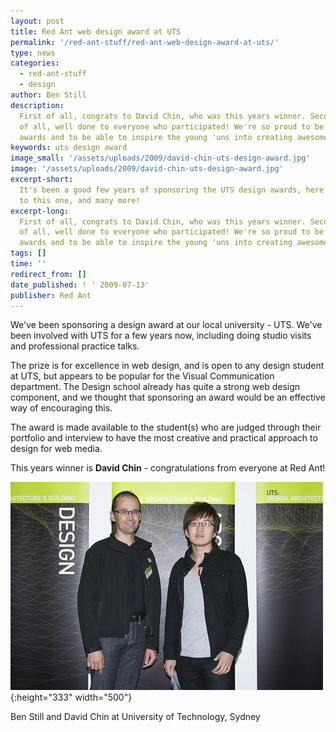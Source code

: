 ```yaml
---
layout: post
title: Red Ant web design award at UTS
permalink: '/red-ant-stuff/red-ant-web-design-award-at-uts/'
type: news
categories:
  - red-ant-stuff
  - design
author: Ben Still
description:
  First of all, congrats to David Chin, who was this years winner. Seconds
  of all, well done to everyone who participated! We're so proud to be part of these
  awards and to be able to inspire the young 'uns into creating awesome stuff.
keywords: uts design award
image_small: '/assets/uploads/2009/david-chin-uts-design-award.jpg'
image: '/assets/uploads/2009/david-chin-uts-design-award.jpg'
excerpt-short:
  It's been a good few years of sponsoring the UTS design awards, here's
  to this one, and many more!
excerpt-long:
  First of all, congrats to David Chin, who was this years winner. Seconds
  of all, well done to everyone who participated! We're so proud to be part of these
  awards and to be able to inspire the young 'uns into creating awesome stuff.
tags: []
time: ''
redirect_from: []
date_published: ! ' 2009-07-13'
publisher: Red Ant
---
```


We've been sponsoring a design award at our local university - UTS. We've been involved with UTS for a few years now, including doing studio visits and professional practice talks.

The prize is for excellence in web design, and is open to any design student at UTS, but appears to be popular for the Visual Communication department. The Design school already has quite a strong web design component, and we thought that sponsoring an award would be an effective way of encouraging this.

The award is made available to the student(s) who are judged through their portfolio and interview to have the most creative and practical approach to design for web media.

This years winner is **David Chin** - congratulations from everyone at Red Ant!

![Ben Still and David Chin](/assets/uploads/2009/ben-still-and-david-chin.jpg){:height="333" width="500"}

Ben Still and David Chin at University of Technology, Sydney
